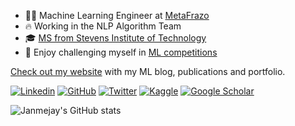 - 🧑‍💻 Machine Learning Engineer at [MetaFrazo](https://www.linkedin.com/company/meta-frazo/)
- 🔥 Working in the NLP Algorithm Team
- 🎓 [MS from Stevens Institute of Technology](https://www.stevens.edu/)
- 🏅 Enjoy challenging myself in [ML competitions](https://www.kaggle.com/janmejaymohanty/competitions)

[Check out my website](https://kozodoi.me) with my ML blog, publications and portfolio.

[![Linkedin](https://img.shields.io/badge/-LinkedIn-306EA8?style=flat&logo=Linkedin&logoColor=white&link=https://www.linkedin.com/in/janmejay-mohanty/)](https://www.linkedin.com/in/janmejay-mohanty/) 
[![GitHub](https://img.shields.io/badge/-GitHub-2F2F2F?style=flat&logo=github&logoColor=white&link=https://github.com/Janmejay1998)](https://github.com/Janmejay1998)
[![Twitter](https://img.shields.io/badge/-Twitter-4B9AE5?style=flat&logo=Twitter&logoColor=white&link=https://twitter.com/Janmejay1998)](https://twitter.com/Janmejay1998)
[![Kaggle](https://img.shields.io/badge/-Kaggle-5DB0DB?style=flat&logo=Kaggle&logoColor=white&link=https://www.kaggle.com/janmejaymohanty)](https://www.kaggle.com/janmejaymohanty)
[![Google Scholar](https://img.shields.io/badge/-Google_Scholar-676767?style=flat&logo=google-scholar&logoColor=white&link=https://scholar.google.com/citations?user=KBZA0M8AAAAJ&hl=en)](https://scholar.google.com/citations?user=KBZA0M8AAAAJ&hl=en)

![Janmejay's GitHub stats](https://github-readme-stats.vercel.app/api?username=Janmejay1998\&show_icons=true\&theme=dark#gh-dark-mode-only)
